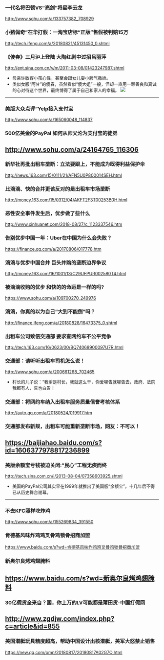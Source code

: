### 一代名将巴顿VS“亮剑”将星李云龙
http://www.sohu.com/a/133757382_708929
### 小猪佩奇”在华打假：一淘宝店标“正版”售假被判赔15万
http://tech.ifeng.com/a/20180821/45131450_0.shtml
### 《傻春》三月沪上登陆 大陶红剧中过招吕丽萍
http://ent.sina.com.cn/v/m/2011-03-08/01423247987.shtml
- 母亲许敏容小孩心性，甚至会跟女儿耍小脾气撒娇。
- 类似女版“阿甘”的傻春，虽然看似“傻大姐”一般，但却一直用一颗善良和真诚的心对待这个世界，最终博得了属于自己和家人的幸福。
![](http://i2.sinaimg.cn/ent/v/m/2011-03-08/U4175P28T3D3247987F328DT20110308014215.jpg)
---
### 美版大众点评”Yelp接入支付宝
http://www.sohu.com/a/165060048_114837
### 500亿美金的PayPal 如何从师父沦为支付宝的徒弟
http://www.sohu.com/a/24164765_116306
---
### 新华社再批出租车垄断：立法要跟上，不能成为既得利益保护伞
http://news.163.com/15/0111/21/AFN5U0P800014SEH.html
### 比滴滴、快的合并更该反对的是出租车市场垄断
http://money.163.com/15/0312/04/AKFT2F3T00253B0H.html
### 恶性安全事件发生后，优步做了些什么
http://www.xinhuanet.com/2018-08/27/c_1123337546.htm
### 告别优步中国一年：Uber在中国为什么会失败？
https://finance.qq.com/a/20170806/017778.htm
### 滴滴与优步中国合并 巨头并购的垄断边界争议
http://money.163.com/16/1001/13/C29UFPUR002580T4.html
### 被滴滴收购的优步 和快的的命运是一样的吗?
https://www.sohu.com/a/109700270_249976
### 滴滴，你真的以为自己“大到不能倒”吗？
http://finance.ifeng.com/a/20180828/16473375_0.shtml
### 出租车公司致信交通部 要求查网约车不公平竞争
http://tech.163.com/16/0623/00/BQ74068900097U7R.html
### 交通部：请听听出租车司机怎么说！
http://www.sohu.com/a/200661268_702465
- 村长的儿子说：“我爹是村长，我就这么干，你爱哪告就哪告去，政府、法院我都有人，告也白告！
### 交通部：将网约车纳入出租车服务质量信誉考核体系
http://auto.qq.com/a/20180524/019917.htm
### 交通部发布新规，出租车可能重新垄断市场，网友：不可以！
https://baijiahao.baidu.com/s?id=1606377978817236899
---
### 美版余额宝亏钱被迫关闭:“民心”工程无疾而终
http://tech.sina.com.cn/i/2013-08-04/07358603925.shtml
- 美国的PayPal公司其实早在1999年就推出了美国版“余额宝”，十几年后不得已从历史舞台谢幕。
---
### 不去KFC照样吃炸鸡
http://www.sohu.com/a/155269834_391550
### 肯德基风味炸鸡鸡叉骨鸡锁骨招商加盟
https://www.baidu.com/s?wd=肯德基风味炸鸡鸡叉骨鸡锁骨招商加盟
### 新奥尔良烤鸡翅腌料
https://www.baidu.com/s?wd=新奥尔良烤鸡翅腌料
---
### 30亿假货全来自？国，你上万的LV可能都是莆田货-中国打假网
http://www.zgdjw.com/index.php?c=article&id=855
---
### 美国潜艇玩具精度超高，帮助中国设计出核潜艇，美军大怒禁止销售
https://new.qq.com/omn/20180817/20180817A02G7O.html